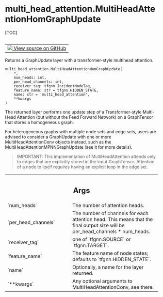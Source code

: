 # multi_head_attention.MultiHeadAttentionHomGraphUpdate

[TOC]

<!-- Insert buttons and diff -->

<table class="tfo-notebook-buttons tfo-api nocontent" align="left">
<td>
  <a target="_blank" href="https://github.com/tensorflow/gnn/tree/master/tensorflow_gnn/models/multi_head_attention/layers.py#L622-L681">
    <img src="https://www.tensorflow.org/images/GitHub-Mark-32px.png" />
    View source on GitHub
  </a>
</td>
</table>

Returns a GraphUpdate layer with a transformer-style multihead attention.

<pre class="devsite-click-to-copy prettyprint lang-py tfo-signature-link">
<code>multi_head_attention.MultiHeadAttentionHomGraphUpdate(
    *,
    num_heads: int,
    per_head_channels: int,
    receiver_tag: tfgnn.IncidentNodeTag,
    feature_name: str = tfgnn.HIDDEN_STATE,
    name: str = &#x27;multi_head_attention&#x27;,
    **kwargs
)
</code></pre>

<!-- Placeholder for "Used in" -->

The returned layer performs one update step of a Transformer-style Multi-Head
Attention (but without the Feed Forward Network) on a GraphTensor that stores a
homogeneous graph.

For heterogeneous graphs with multiple node sets and edge sets, users are
advised to consider a GraphUpdate with one or more MultiHeadAttentionConv
objects instead, such as the MultiHeadAttentionMPNNGraphUpdate (see it for more
details).

> IMPORTANT: This implementation of MultiHeadAttention attends only to edges
> that are explicitly stored in the input GraphTensor. Attention of a node to
> itself requires having an explicit loop in the edge set.

<!-- Tabular view -->
 <table class="responsive fixed orange">
<colgroup><col width="214px"><col></colgroup>
<tr><th colspan="2"><h2 class="add-link">Args</h2></th></tr>

<tr>
<td>
`num_heads`<a id="num_heads"></a>
</td>
<td>
The number of attention heads.
</td>
</tr><tr>
<td>
`per_head_channels`<a id="per_head_channels"></a>
</td>
<td>
The number of channels for each attention head. This
means that the final output size will be per_head_channels * num_heads.
</td>
</tr><tr>
<td>
`receiver_tag`<a id="receiver_tag"></a>
</td>
<td>
one of `tfgnn.SOURCE` or `tfgnn.TARGET`.
</td>
</tr><tr>
<td>
`feature_name`<a id="feature_name"></a>
</td>
<td>
The feature name of node states; defaults to
`tfgnn.HIDDEN_STATE`.
</td>
</tr><tr>
<td>
`name`<a id="name"></a>
</td>
<td>
Optionally, a name for the layer returned.
</td>
</tr><tr>
<td>
`**kwargs`<a id="**kwargs"></a>
</td>
<td>
Any optional arguments to MultiHeadAttentionConv, see there.
</td>
</tr>
</table>
